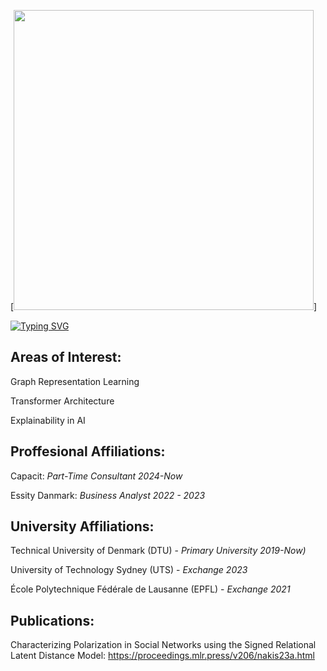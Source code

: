 [<img src="https://giphy.com/embed/SVgCHJ2n35EA6XFPpO" width="480" height="480" frameBorder="0" allowFullScreen/>]

[![Typing SVG](https://readme-typing-svg.demolab.com?font=Fira+Code&pause=1000&width=460&lines=Hello%2C+my+name+is+Felix;I+study+Msc+in+Human-Centered+AI;At+The+Technical+University+of+Denmark;I+Work+At+Capacit+Where+I+Do+AI+Stuff)](https://git.io/typing-svg)

## Areas of Interest:
Graph Representation Learning

Transformer Architecture

Explainability in AI

## Proffesional Affiliations:
Capacit: *Part-Time Consultant 2024-Now*

Essity Danmark: *Business Analyst 2022 - 2023*

## University Affiliations:
Technical University of Denmark (DTU) - *Primary University 2019-Now)*

University of Technology Sydney (UTS) - *Exchange 2023*

École Polytechnique Fédérale de Lausanne (EPFL) - *Exchange 2021*

## Publications:
Characterizing Polarization in Social Networks using the Signed Relational Latent Distance Model: https://proceedings.mlr.press/v206/nakis23a.html

<!---
Ne0-1/Ne0-1 is a ✨ special ✨ repository because its `README.md` (this file) appears on your GitHub profile.
You can click the Preview link to take a look at your changes.
--->
